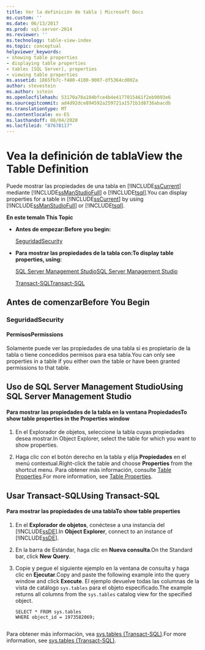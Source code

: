 ```yaml
---
title: Ver la definición de tabla | Microsoft Docs
ms.custom: ''
ms.date: 06/13/2017
ms.prod: sql-server-2014
ms.reviewer: ''
ms.technology: table-view-index
ms.topic: conceptual
helpviewer_keywords:
- showing table properties
- displaying table properties
- tables [SQL Server], properties
- viewing table properties
ms.assetid: 1865fb7c-f480-4100-9007-df5364cd002a
author: stevestein
ms.author: sstein
ms.openlocfilehash: 53170a78a104bfce4b4e4177015461f2eb9093e6
ms.sourcegitcommit: ad4d92dce894592a259721a1571b1d8736abacdb
ms.translationtype: MT
ms.contentlocale: es-ES
ms.lasthandoff: 08/04/2020
ms.locfileid: "87678117"
---
```

# <a name="view-the-table-definition"></a><span data-ttu-id="a5473-102">Vea la definición de tabla</span><span class="sxs-lookup"><span data-stu-id="a5473-102">View the Table Definition</span></span>
  <span data-ttu-id="a5473-103">Puede mostrar las propiedades de una tabla en [!INCLUDE[ssCurrent](../../includes/sscurrent-md.md)] mediante [!INCLUDE[ssManStudioFull](../../includes/ssmanstudiofull-md.md)] o [!INCLUDE[tsql](../../includes/tsql-md.md)].</span><span class="sxs-lookup"><span data-stu-id="a5473-103">You can display properties for a table in [!INCLUDE[ssCurrent](../../includes/sscurrent-md.md)] by using [!INCLUDE[ssManStudioFull](../../includes/ssmanstudiofull-md.md)] or [!INCLUDE[tsql](../../includes/tsql-md.md)].</span></span>  
  
 <span data-ttu-id="a5473-104">**En este tema**</span><span class="sxs-lookup"><span data-stu-id="a5473-104">**In This Topic**</span></span>  
  
-   <span data-ttu-id="a5473-105">**Antes de empezar:**</span><span class="sxs-lookup"><span data-stu-id="a5473-105">**Before you begin:**</span></span>  
  
     [<span data-ttu-id="a5473-106">Seguridad</span><span class="sxs-lookup"><span data-stu-id="a5473-106">Security</span></span>](#Security)  
  
-   <span data-ttu-id="a5473-107">**Para mostrar las propiedades de la tabla con:**</span><span class="sxs-lookup"><span data-stu-id="a5473-107">**To display table properties, using:**</span></span>  
  
     [<span data-ttu-id="a5473-108">SQL Server Management Studio</span><span class="sxs-lookup"><span data-stu-id="a5473-108">SQL Server Management Studio</span></span>](#SSMSProcedure)  
  
     [<span data-ttu-id="a5473-109">Transact-SQL</span><span class="sxs-lookup"><span data-stu-id="a5473-109">Transact-SQL</span></span>](#TsqlProcedure)  
  
##  <a name="before-you-begin"></a><a name="BeforeYouBegin"></a> <span data-ttu-id="a5473-110">Antes de comenzar</span><span class="sxs-lookup"><span data-stu-id="a5473-110">Before You Begin</span></span>  
  
###  <a name="security"></a><a name="Security"></a> <span data-ttu-id="a5473-111">Seguridad</span><span class="sxs-lookup"><span data-stu-id="a5473-111">Security</span></span>  
  
####  <a name="permissions"></a><a name="Permissions"></a> <span data-ttu-id="a5473-112">Permisos</span><span class="sxs-lookup"><span data-stu-id="a5473-112">Permissions</span></span>  
 <span data-ttu-id="a5473-113">Solamente puede ver las propiedades de una tabla si es propietario de la tabla o tiene concedidos permisos para esa tabla.</span><span class="sxs-lookup"><span data-stu-id="a5473-113">You can only see properties in a table if you either own the table or have been granted permissions to that table.</span></span>  
  
##  <a name="using-sql-server-management-studio"></a><a name="SSMSProcedure"></a> <span data-ttu-id="a5473-114">Uso de SQL Server Management Studio</span><span class="sxs-lookup"><span data-stu-id="a5473-114">Using SQL Server Management Studio</span></span>  
  
#### <a name="to-show-table-properties-in-the-properties-window"></a><span data-ttu-id="a5473-115">Para mostrar las propiedades de la tabla en la ventana Propiedades</span><span class="sxs-lookup"><span data-stu-id="a5473-115">To show table properties in the Properties window</span></span>  
  
1.  <span data-ttu-id="a5473-116">En el Explorador de objetos, seleccione la tabla cuyas propiedades desea mostrar.</span><span class="sxs-lookup"><span data-stu-id="a5473-116">In Object Explorer, select the table for which you want to show properties.</span></span>  
  
2.  <span data-ttu-id="a5473-117">Haga clic con el botón derecho en la tabla y elija **Propiedades** en el menú contextual.</span><span class="sxs-lookup"><span data-stu-id="a5473-117">Right-click the table and choose **Properties** from the shortcut menu.</span></span> <span data-ttu-id="a5473-118">Para obtener más información, consulte [Table Properties](table-properties-ssms.md).</span><span class="sxs-lookup"><span data-stu-id="a5473-118">For more information, see [Table Properties](table-properties-ssms.md).</span></span>  
  
##  <a name="using-transact-sql"></a><a name="TsqlProcedure"></a> <span data-ttu-id="a5473-119">Usar Transact-SQL</span><span class="sxs-lookup"><span data-stu-id="a5473-119">Using Transact-SQL</span></span>  
  
#### <a name="to-show-table-properties"></a><span data-ttu-id="a5473-120">Para mostrar las propiedades de una tabla</span><span class="sxs-lookup"><span data-stu-id="a5473-120">To show table properties</span></span>  
  
1.  <span data-ttu-id="a5473-121">En el **Explorador de objetos**, conéctese a una instancia del [!INCLUDE[ssDE](../../includes/ssde-md.md)].</span><span class="sxs-lookup"><span data-stu-id="a5473-121">In **Object Explorer**, connect to an instance of [!INCLUDE[ssDE](../../includes/ssde-md.md)].</span></span>  
  
2.  <span data-ttu-id="a5473-122">En la barra de Estándar, haga clic en **Nueva consulta**.</span><span class="sxs-lookup"><span data-stu-id="a5473-122">On the Standard bar, click **New Query**.</span></span>  
  
3.  <span data-ttu-id="a5473-123">Copie y pegue el siguiente ejemplo en la ventana de consulta y haga clic en **Ejecutar**.</span><span class="sxs-lookup"><span data-stu-id="a5473-123">Copy and paste the following example into the query window and click **Execute**.</span></span> <span data-ttu-id="a5473-124">El ejemplo devuelve todas las columnas de la vista de catálogo `sys.tables` para el objeto especificado.</span><span class="sxs-lookup"><span data-stu-id="a5473-124">The example returns all columns from the `sys.tables` catalog view for the specified object.</span></span>  
  
    ```  
    SELECT * FROM sys.tables  
    WHERE object_id = 1973582069;  
  
    ```  
  
 <span data-ttu-id="a5473-125">Para obtener más información, vea [sys.tables &#40;Transact-SQL&#41;](/sql/relational-databases/system-catalog-views/sys-tables-transact-sql).</span><span class="sxs-lookup"><span data-stu-id="a5473-125">For more information, see [sys.tables &#40;Transact-SQL&#41;](/sql/relational-databases/system-catalog-views/sys-tables-transact-sql).</span></span>  
  
###  <a name="TsqlExample"></a>  
